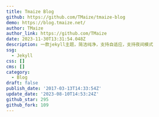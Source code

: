 ```yaml
---
title: Tmaize Blog
github: https://github.com/TMaize/tmaize-blog
demo: https://blog.tmaize.net/
author: TMaize
author_link: https://github.com/TMaize
date: 2023-11-30T13:31:54.048Z
description: 一款jekyll主题，简洁纯净，支持自适应，支持夜间模式
ssg:
  - Jekyll
css: []
cms: []
category:
  - Blog
draft: false
publish_date: '2017-03-13T14:33:54Z'
update_date: '2023-08-10T14:53:24Z'
github_star: 295
github_fork: 109
---
```

